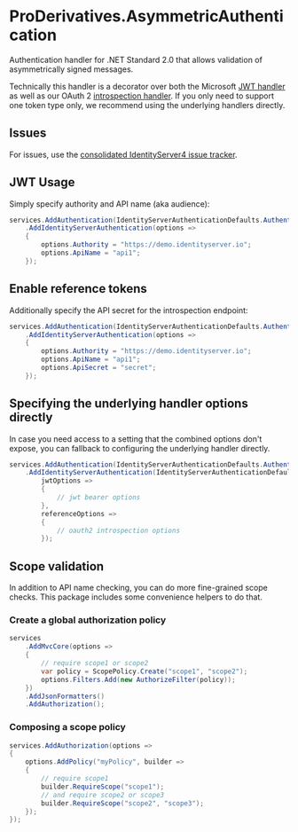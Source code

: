 # ProDerivatives.AsymmetricAuthentication
Authentication handler for .NET Standard 2.0 that allows validation of asymmetrically signed messages.

Technically this handler is a decorator over both the Microsoft [JWT handler](https://www.nuget.org/packages/Microsoft.AspNetCore.Authentication.JwtBearer/) as well as our OAuth 2 [introspection handler](https://www.nuget.org/packages/IdentityModel.AspNetCore.OAuth2Introspection/). If you only need to support one token type only, we recommend using the underlying handlers directly.

## Issues
For issues, use the [consolidated IdentityServer4 issue tracker](https://github.com/IdentityServer/IdentityServer4/issues).

## JWT Usage
Simply specify authority and API name (aka audience):

```csharp
services.AddAuthentication(IdentityServerAuthenticationDefaults.AuthenticationScheme)
    .AddIdentityServerAuthentication(options =>
    {
        options.Authority = "https://demo.identityserver.io";
        options.ApiName = "api1";
    });
```

## Enable reference tokens
Additionally specify the API secret for the introspection endpoint:

```csharp
services.AddAuthentication(IdentityServerAuthenticationDefaults.AuthenticationScheme)
    .AddIdentityServerAuthentication(options =>
    {
        options.Authority = "https://demo.identityserver.io";
        options.ApiName = "api1";
        options.ApiSecret = "secret";
    });
```

## Specifying the underlying handler options directly
In case you need access to a setting that the combined options don't expose, you can fallback to configuring the underlying handler directly.

```csharp
services.AddAuthentication(IdentityServerAuthenticationDefaults.AuthenticationScheme)
    .AddIdentityServerAuthentication(IdentityServerAuthenticationDefaults.AuthenticationScheme,
        jwtOptions =>
        {
            // jwt bearer options
        },
        referenceOptions =>
        {
            // oauth2 introspection options
        });
```

## Scope validation
In addition to API name checking, you can do more fine-grained scope checks. This package includes some convenience helpers to do that.

### Create a global authorization policy

```csharp
services
    .AddMvcCore(options =>
    {
        // require scope1 or scope2
        var policy = ScopePolicy.Create("scope1", "scope2");
        options.Filters.Add(new AuthorizeFilter(policy));
    })
    .AddJsonFormatters()
    .AddAuthorization();
```

### Composing a scope policy

```csharp
services.AddAuthorization(options =>
{
    options.AddPolicy("myPolicy", builder =>
    {
        // require scope1
        builder.RequireScope("scope1");
        // and require scope2 or scope3
        builder.RequireScope("scope2", "scope3");
    });
});
```
